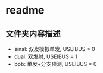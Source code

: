 # readme
## 文件夹内容描述
-  sinal: 双发模拟单发, USEIBUS = 0
-  dual: 双发射, USEIBUS = 1
-  bpb: 单发+分支预测, USEIBUS = 0


